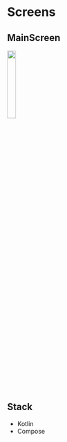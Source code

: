 # Screens

## MainScreen

 <img src="https://user-images.githubusercontent.com/98952360/206722136-46515842-1bc0-41d5-8293-f57ec9ce957c.png" width=20% height=20%> 

## Stack

+ Kotlin
+ Compose

